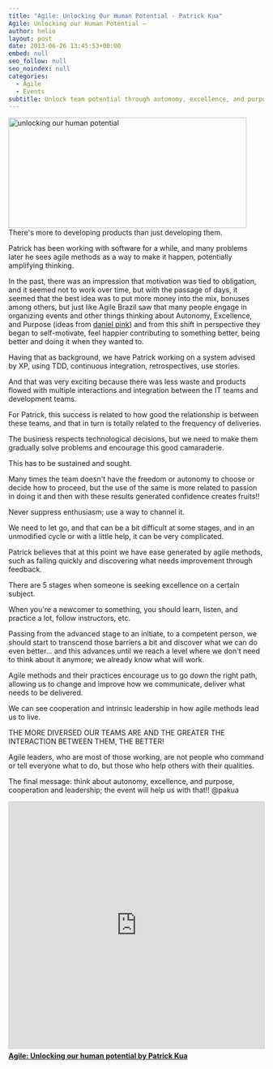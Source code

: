 ```yaml
---
title: "Agile: Unlocking Our Human Potential - Patrick Kua"
Agile: Unlocking our Human Potential –
author: helio
layout: post
date: 2013-06-26 13:45:53+00:00
embed: null
seo_follow: null
seo_noindex: null
categories:
  - Agile
  - Events
subtitle: Unlock team potential through autonomy, excellence, and purpose—discover how intrinsic motivation beats obligation, and why diverse teams with strong relationships deliver better results
---
```


[<img class="aligncenter size-full wp-image-777" alt="unlocking our human potential" src="/uploads/2013/06/unlockingourhumanpotential.png" width="470" height="218" srcset="/uploads/2013/06/unlockingourhumanpotential.png 470w, /uploads/2013/06/unlockingourhumanpotential-300x139.png 300w" sizes="(max-width: 470px) 100vw, 470px" />][1] There's more to developing products than just developing them.

Patrick has been working with software for a while, and many problems later he sees agile methods as a way to make it happen, potentially amplifying thinking.

In the past, there was an impression that motivation was tied to obligation, and it seemed not to work over time, but with the passage of days, it seemed that the best idea was to put more money into the mix, bonuses among others, but just like Agile Brazil saw that many people engage in organizing events and other things thinking about Autonomy, Excellence, and Purpose (ideas from <a title="Dan pink site" href="http://www.danpink.com/" target="_blank">daniel pink</a>) and from this shift in perspective they began to self-motivate, feel happier contributing to something better, being better and doing it when they wanted to.

Having that as background, we have Patrick working on a system advised by XP, using TDD, continuous integration, retrospectives, use stories.

And that was very exciting because there was less waste and products flowed with multiple interactions and integration between the IT teams and development teams.

For Patrick, this success is related to how good the relationship is between these teams, and that in turn is totally related to the frequency of deliveries.

The business respects technological decisions, but we need to make them gradually solve problems and encourage this good camaraderie.

This has to be sustained and sought.

Many times the team doesn't have the freedom or autonomy to choose or decide how to proceed, but the use of the same is more related to passion in doing it and then with these results generated confidence creates fruits!!

Never suppress enthusiasm; use a way to channel it.

We need to let go, and that can be a bit difficult at some stages, and in an unmodified cycle or with a little help, it can be very complicated.

Patrick believes that at this point we have ease generated by agile methods, such as failing quickly and discovering what needs improvement through feedback.

There are 5 stages when someone is seeking excellence on a certain subject.

When you're a newcomer to something, you should learn, listen, and practice a lot, follow instructors, etc.

Passing from the advanced stage to an initiate, to a competent person, we should start to transcend those barriers a bit and discover what we can do even better... and this advances until we reach a level where we don't need to think about it anymore; we already know what will work.

Agile methods and their practices encourage us to go down the right path, allowing us to change and improve how we communicate, deliver what needs to be delivered.

We can see cooperation and intrinsic leadership in how agile methods lead us to live.

THE MORE DIVERSED OUR TEAMS ARE AND THE GREATER THE INTERACTION BETWEEN THEM, THE BETTER!

Agile leaders, who are most of those working, are not people who command or tell everyone what to do, but those who help others with their qualities.

The final message: think about autonomy, excellence, and purpose, cooperation and leadership; the event will help us with that!! @pakua <div style="margin-bottom: 20px;">

<iframe src="https://www.slideserve.com/embed/7318736"
        width="597" height="486" frameborder="0" marginwidth="0" marginheight="0"
        scrolling="no" style="border:1px solid #CCC; border-width:1px; margin-bottom:5px; max-width: 100%;"
        allowfullscreen></iframe>
<div style="margin-bottom:5px">
    <strong><a href="https://www.slideserve.com/thekua/agile-unlocking-our-human-potential-7318736" target="_blank">Agile: Unlocking our human potential by Patrick Kua</a></strong>
</div>
</div>

[1]: /uploads/2013/06/unlockingourhumanpotential.png
